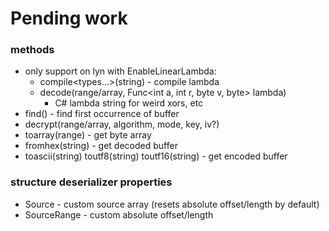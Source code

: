 # Pending work

### methods
* only support on lyn with EnableLinearLambda:
  - compile<types...>(string) - compile lambda
  - decode(range/array, Func<int a, int r, byte v, byte> lambda)
    - C# lambda string for weird xors, etc
* find() - find first occurrence of buffer
* decrypt(range/array, algorithm, mode, key, iv?)
* toarray(range) - get byte array
* fromhex(string) - get decoded buffer
* toascii(string) toutf8(string) toutf16(string) - get encoded buffer

### structure deserializer properties
* Source - custom source array (resets absolute offset/length by default)
* SourceRange - custom absolute offset/length
